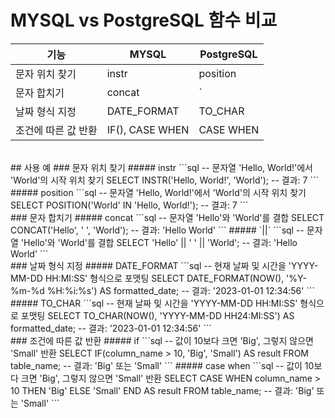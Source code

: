 # MYSQL vs PostgreSQL 함수 비교

|기능|MYSQL|PostgreSQL|
|----|----|----|
|문자 위치 찾기|instr|position|
|문자 합치기|concat| `||` |
|날짜 형식 지정|DATE_FORMAT|TO_CHAR|
|조건에 따른 값 반환|IF(), CASE WHEN|CASE WHEN|

</br>
## 사용 예
### 문자 위치 찾기
##### instr
```sql
-- 문자열 'Hello, World!'에서 'World'의 시작 위치 찾기
SELECT INSTR('Hello, World!', 'World');
-- 결과: 7
```
##### position
```sql
-- 문자열 'Hello, World!'에서 'World'의 시작 위치 찾기
SELECT POSITION('World' IN 'Hello, World!');
-- 결과: 7
```

</br>
### 문자 합치기
##### concat
```sql
-- 문자열 'Hello'와 'World'를 결합
SELECT CONCAT('Hello', ' ', 'World');
-- 결과: 'Hello World'
```
##### `||`
```sql
-- 문자열 'Hello'와 'World'를 결합
SELECT 'Hello' || ' ' || 'World';
-- 결과: 'Hello World'
```

</br>
### 날짜 형식 지정
##### DATE_FORMAT
```sql
-- 현재 날짜 및 시간을 'YYYY-MM-DD HH:MI:SS' 형식으로 포맷팅
SELECT DATE_FORMAT(NOW(), '%Y-%m-%d %H:%i:%s') AS formatted_date;
-- 결과: '2023-01-01 12:34:56'
```
##### TO_CHAR
```sql
-- 현재 날짜 및 시간을 'YYYY-MM-DD HH:MI:SS' 형식으로 포맷팅
SELECT TO_CHAR(NOW(), 'YYYY-MM-DD HH24:MI:SS') AS formatted_date;
-- 결과: '2023-01-01 12:34:56'
```

</br>
### 조건에 따른 값 반환
##### if
```sql
-- 값이 10보다 크면 'Big', 그렇지 않으면 'Small' 반환
SELECT IF(column_name > 10, 'Big', 'Small') AS result FROM table_name;
-- 결과: 'Big' 또는 'Small'
```
##### case when
```sql
-- 값이 10보다 크면 'Big', 그렇지 않으면 'Small' 반환
SELECT
  CASE
    WHEN column_name > 10 THEN 'Big'
    ELSE 'Small'
  END AS result
FROM table_name;
-- 결과: 'Big' 또는 'Small'
```